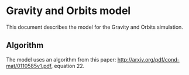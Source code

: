 # Gravity and Orbits model

This document describes the model for the Gravity and Orbits simulation.


## Algorithm

The model uses an algorithm from this paper: http://arxiv.org/pdf/cond-mat/0110585v1.pdf, equation 22.
